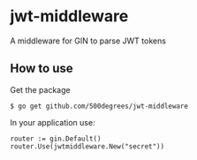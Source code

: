 # jwt-middleware
A middleware for GIN to parse JWT tokens

## How to use
Get the package
```
$ go get github.com/500degrees/jwt-middleware
```

In your application use:
```golang
router := gin.Default()
router.Use(jwtmiddleware.New("secret"))
```
